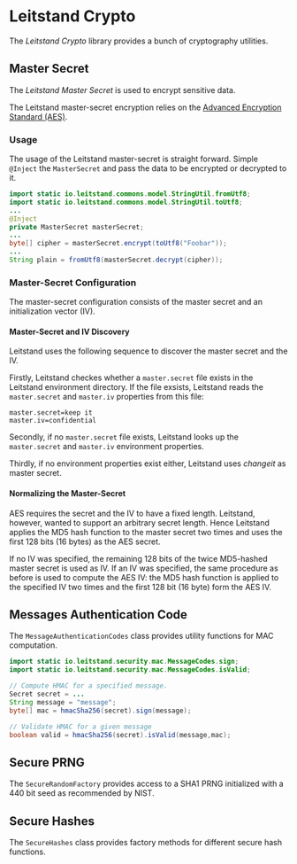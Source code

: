 # Leitstand Crypto

The _Leitstand Crypto_ library provides a bunch of cryptography utilities.

## Master Secret
The _Leitstand Master Secret_ is used to encrypt sensitive data.

The Leitstand master-secret encryption relies on the [Advanced Encryption Standard (AES)](https://en.wikipedia.org/wiki/Advanced_Encryption_Standard).

### Usage

The usage of the Leitstand master-secret is straight forward.
Simple `@Inject` the `MasterSecret` and pass the data to be encrypted or decrypted to it.

```Java
import static io.leitstand.commons.model.StringUtil.fromUtf8;
import static io.leitstand.commons.model.StringUtil.toUtf8;
...
@Inject
private MasterSecret masterSecret;
...
byte[] cipher = masterSecret.encrypt(toUtf8("Foobar"));
...
String plain = fromUtf8(masterSecret.decrypt(cipher));


```


### Master-Secret Configuration
The master-secret configuration consists of the master secret and an initialization vector (IV).


#### Master-Secret and IV Discovery

Leitstand uses the following sequence to discover the master secret and the IV.

Firstly, Leitstand checkes whether a `master.secret` file exists in the Leitstand environment directory.
If the file exsists, Leitstand reads the `master.secret` and `master.iv` properties from this file:

```Properties
master.secret=keep it
master.iv=confidential
```

Secondly, if no `master.secret` file exists, Leitstand looks up the `master.secret` and `master.iv` environment properties.

Thirdly, if no environment properties exist either, Leitstand uses _changeit_ as master secret.

#### Normalizing the Master-Secret
AES requires the secret and the IV to have a fixed length.
Leitstand, however, wanted to support an arbitrary secret length.
Hence Leitstand applies the MD5 hash function to the master secret two times and uses the first 128 bits (16 bytes) as the AES secret.

If no IV was specified, the remaining 128 bits of the twice MD5-hashed master secret is used as IV.
If an IV was specified, the same procedure as before is used to compute the AES IV:
the MD5 hash function is applied to the specified IV two times and the first 128 bit (16 byte) form the AES IV.

## Messages Authentication Code
The `MessageAuthenticationCodes` class provides utility functions for MAC computation.

```Java
import static io.leitstand.security.mac.MessageCodes.sign;
import static io.leitstand.security.mac.MessageCodes.isValid;

// Compute HMAC for a specified message.
Secret secret = ...
String message = "message";
byte[] mac = hmacSha256(secret).sign(message);

// Validate HMAC for a given message
boolean valid = hmacSha256(secret).isValid(message,mac);
```

## Secure PRNG
The `SecureRandomFactory` provides access to a SHA1 PRNG initialized with a 440 bit seed as recommended by NIST.

## Secure Hashes
The `SecureHashes` class provides factory methods for different secure hash functions.

